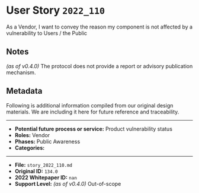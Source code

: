 
# User Story `2022_110` #

<!-- story-start -->As a Vendor, I want to convey the reason my component is not affected by a vulnerability to Users / the Public<!-- story-end -->

## Notes ##

*(as of v0.4.0)*
The protocol does not provide a report or advisory publication mechanism.


## Metadata ##

Following is additional information compiled from our original design materials.
We are including it here for future reference and traceability.

---

- **Potential future process or service:** Product vulnerability status
- **Roles:** Vendor
- **Phases:** Public Awareness
- **Categories:** 

---

- **File:** `story_2022_110.md`
- **Original ID:** `134.0`
- **2022 Whitepaper ID:** `nan`
- **Support Level:** *(as of v0.4.0)* Out-of-scope
